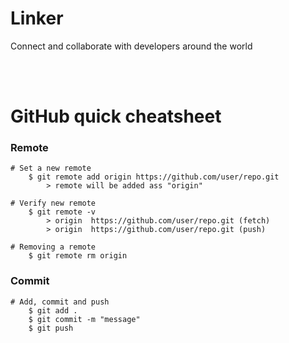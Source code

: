 <h1>Linker</h1>
<p>Connect and collaborate with developers around the world</p>

<br><br>

<h1>GitHub quick cheatsheet</h1>

<h3>Remote</h3>
   
    # Set a new remote
        $ git remote add origin https://github.com/user/repo.git
            > remote will be added ass "origin"

    # Verify new remote
        $ git remote -v
            > origin  https://github.com/user/repo.git (fetch)
            > origin  https://github.com/user/repo.git (push)

    # Removing a remote
        $ git remote rm origin
    

<h3>Commit</h3>

    # Add, commit and push
        $ git add . 
        $ git commit -m "message" 
        $ git push




